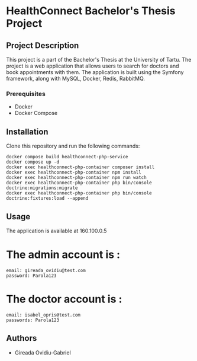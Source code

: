 # HealthConnect Bachelor's Thesis Project

## Project Description
This project is a part of the Bachelor's Thesis at the University of Tartu.
The project is a web application that allows users to search for doctors and book appointments with them. 
The application is built using the Symfony framework, along with MySQL, Docker, Redis, RabbitMQ.

### Prerequisites

- Docker
- Docker Compose

## Installation
Clone this repository and run the following commands:
```
docker compose build healthconnect-php-service
docker compose up -d
docker exec healthconnect-php-container composer install
docker exec healthconnect-php-container npm install
docker exec healthconnect-php-container npm run watch
docker exec healthconnect-php-container php bin/console doctrine:migrations:migrate
docker exec healthconnect-php-container php bin/console doctrine:fixtures:load --append
```

## Usage
The application is available at 160.100.0.5
# The admin account is :
```
email: gireada_ovidiu@test.com
password: Parola123
```
# The doctor account is :
```
email: isabel_opris@test.com
passwords: Parola123
```
## Authors
- Gireada Ovidiu-Gabriel